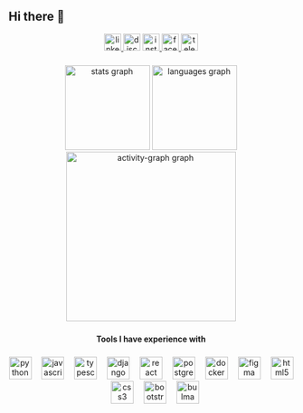 ## Hi there 👋

<div align="center">
  <a href="https://www.linkedin.com/in/wellington-junior-068814116/" target="_blank">
    <img src="https://img.shields.io/static/v1?message=LinkedIn&logo=linkedin&label=&color=0077B5&logoColor=white&labelColor=&style=flat" height="30" alt="linkedin logo"  />
  </a>
  <img src="https://img.shields.io/static/v1?message=Discord&logo=discord&label=&color=7289DA&logoColor=white&labelColor=&style=flat" height="30" alt="discord logo"  />
  <a href="https://www.instagram.com/wellingtonjunior94/" target="_blank">
    <img src="https://img.shields.io/static/v1?message=Instagram&logo=instagram&label=&color=E4405F&logoColor=white&labelColor=&style=flat" height="30" alt="instagram logo"  />
  </a>
  <a href="https://www.facebook.com/profile.php?id=100057622300250" target="_blank">
    <img src="https://img.shields.io/static/v1?message=Facebook&logo=facebook&label=&color=1877F2&logoColor=white&labelColor=&style=flat" height="30" alt="facebook logo"  />
  </a>
  <a href="https://web.telegram.org/k/" target="_blank">
    <img src="https://img.shields.io/static/v1?message=Telegram&logo=telegram&label=&color=2CA5E0&logoColor=white&labelColor=&style=flat" height="30" alt="telegram logo"  />
  </a>
</div>

###

<div align="center">
  <img src="https://github-readme-stats.vercel.app/api?username=wejun94&hide_title=false&hide_rank=false&show_icons=true&include_all_commits=false&count_private=true&disable_animations=false&theme=swift&locale=en&hide_border=true&order=1&custom_title=GitHub%20States" height="150" alt="stats graph"  />
  <img src="https://github-readme-stats.vercel.app/api/top-langs?username=wejun94&locale=en&hide_title=false&layout=compact&card_width=320&langs_count=6&theme=swift&hide_border=true&order=2" height="150" alt="languages graph"  />
  <img src="https://github-readme-activity-graph.vercel.app/graph?username=wejun94&radius=16&theme=minimal&area=true&order=5&hide_border=true&hide_title=false&custom_title=Contribution%20Chart" height="300" alt="activity-graph graph"  />
</div>

###

<h4 align="center">Tools I have experience with</h4>

###

<div align="center">
  <img src="https://cdn.jsdelivr.net/gh/devicons/devicon/icons/python/python-original.svg" height="40" alt="python logo"  />
  <img width="10" />
  <img src="https://cdn.jsdelivr.net/gh/devicons/devicon/icons/javascript/javascript-original.svg" height="40" alt="javascript logo"  />
  <img width="10" />
  <img src="https://cdn.jsdelivr.net/gh/devicons/devicon/icons/typescript/typescript-original.svg" height="40" alt="typescript logo"  />
  <img width="10" />
  <img src="https://cdn.jsdelivr.net/gh/devicons/devicon/icons/django/django-plain.svg" height="40" alt="django logo"  />
  <img width="10" />
  <img src="https://cdn.jsdelivr.net/gh/devicons/devicon/icons/react/react-original.svg" height="40" alt="react logo"  />
  <img width="10" />
  <img src="https://cdn.jsdelivr.net/gh/devicons/devicon/icons/postgresql/postgresql-original.svg" height="40" alt="postgresql logo"  />
  <img width="10" />
  <img src="https://cdn.jsdelivr.net/gh/devicons/devicon/icons/docker/docker-original.svg" height="40" alt="docker logo"  />
  <img width="10" />
  <img src="https://cdn.jsdelivr.net/gh/devicons/devicon/icons/figma/figma-original.svg" height="40" alt="figma logo"  />
  <img width="10" />
  <img src="https://cdn.jsdelivr.net/gh/devicons/devicon/icons/html5/html5-original.svg" height="40" alt="html5 logo"  />
  <img width="10" />
  <img src="https://cdn.jsdelivr.net/gh/devicons/devicon/icons/css3/css3-original.svg" height="40" alt="css3 logo"  />
  <img width="10" />
  <img src="https://cdn.jsdelivr.net/gh/devicons/devicon/icons/bootstrap/bootstrap-original.svg" height="40" alt="bootstrap logo"  />
  <img width="10" />
  <img src="https://cdn.jsdelivr.net/gh/devicons/devicon/icons/bulma/bulma-plain.svg" height="40" alt="bulma logo"  />
</div>

###
